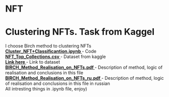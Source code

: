# NFT
<H1>Clustering NFTs. Task from Kaggel</H1>
I choose Birch method to clustering NFTs
<br>
<b><a href= "https://github.com/OnlyGetC/NFT/blob/main/Cluster_NFT%2BClassificantion.ipynb"> Cluster_NFT+Classificantion.ipynb </a></b> - Code <br>
<b><a href= "https://github.com/OnlyGetC/NFT/blob/main/NFT_Top_Collections.csv"> NFT_Top_Collections.csv </a></b> - Dataset from kaggle  <br>
<b><a href= "https://www.kaggle.com/nenamalikah/nft-collections-by-sales-volume"> Link here </a></b> - Link to dataset  <br>
<b><a href= "https://github.com/OnlyGetC/NFT/blob/main/BIRCH_Method_Realisation_on_NFTs.pdf"> BIRCH_Method_Realisation_on_NFTs.pdf </a></b> - Description of method, logic of realisation and conclusions in this file  <br>
<b><a href= "https://github.com/OnlyGetC/NFT/blob/main/BIRCH_Method_Realisation_on_NFTs_ru.pdf"> BIRCH_Method_Realisation_on_NFTs_ru.pdf </a></b> - Description of method, logic of realisation and conclusions in this file in russian <br>
All intresting things in .ipynb file, enjoy)


